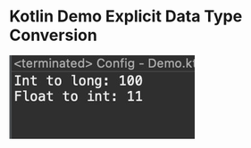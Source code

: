 # Kotlin Demo Explicit Data Type Conversion

[![Vaibhav Mojidra - 1.jpeg](https://raw.githubusercontent.com/VaibhavMojidra/Kotlin---Demo-Explicit-Data-Type-Conversion/master/output/1.jpeg "Vaibhav Mojidra")](https://vaibhavmojidra.github.io/site/)